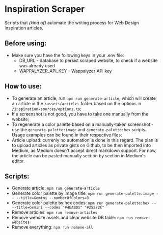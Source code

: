 # Inspiration Scraper

Scripts that _(kind of)_ automate the writing process for Web Design Inspiration articles.

## Before using:

- Make sure you have the following keys in your .env file:
  - DB_URL - database to persist scraped website, to check if a website was already used
  - WAPPALYZER_API_KEY - Wappalyzer API key

## How to use:

- To generate an article, run `npm run generate-article`, which will create an article in the `/assets/articles` folder based on the options in `/inspiration-sources/options.ts`;
- If a screenshot is not good, you have to take one manually from the website;
- To regenerate a color palette based on a manually-taken screenshot - use the `generate-palette:image` and `generate-palette:hex` scripts. Usage examples can be found in their respective files;
- Article upload: currenly no automation is done in this regard. The plan is to upload articles as private gists on Github, to be then imported into Medium, as Medium doesn't accept direct markdown support. For now, the article can be pasted manually section by section in Medium's editor.

## Scripts:

- Generate article: `npm run generate-article`
- Generate color palette by image title: `npm run generate-palette:image -- --title=Gemini --numberOfColors=3`
- Generate color palette by hex codes: `npm run generate-palette:hex -- --title=Gemini --codes "#4EABD1" "#25272C"`
- Remove articles: `npm run remove-articles`
- Remove website assets and clear website DB table: `npm run remove-websites`
- Remove everything: `npm run remove-all`
